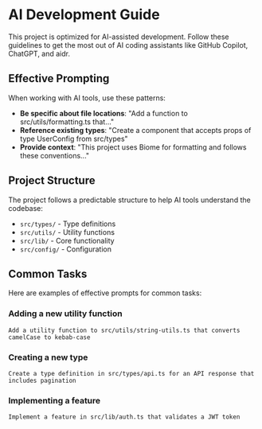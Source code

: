 # AI Development Guide

This project is optimized for AI-assisted development. Follow these guidelines to get the most out of AI coding assistants like GitHub Copilot, ChatGPT, and aidr.

## Effective Prompting

When working with AI tools, use these patterns:

- **Be specific about file locations**: "Add a function to src/utils/formatting.ts that..."
- **Reference existing types**: "Create a component that accepts props of type UserConfig from src/types"
- **Provide context**: "This project uses Biome for formatting and follows these conventions..."

## Project Structure

The project follows a predictable structure to help AI tools understand the codebase:

- `src/types/` - Type definitions
- `src/utils/` - Utility functions
- `src/lib/` - Core functionality
- `src/config/` - Configuration

## Common Tasks

Here are examples of effective prompts for common tasks:

### Adding a new utility function

```
Add a utility function to src/utils/string-utils.ts that converts camelCase to kebab-case
```

### Creating a new type

```
Create a type definition in src/types/api.ts for an API response that includes pagination
```

### Implementing a feature

```
Implement a feature in src/lib/auth.ts that validates a JWT token
```
